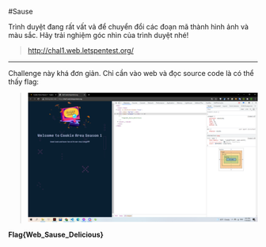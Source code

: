 #Sause

Trình duyệt đang rất vất vả để chuyển đổi các đoạn mã thành hình ảnh và màu sắc. Hãy trải nghiệm góc nhìn của trình duyệt nhé!

> http://chal1.web.letspentest.org/

---

Challenge này khá đơn giản. Chỉ cần vào web và đọc source code là có thể thấy flag:

> ![](1.png)

**Flag{Web_Sause_Delicious}**
